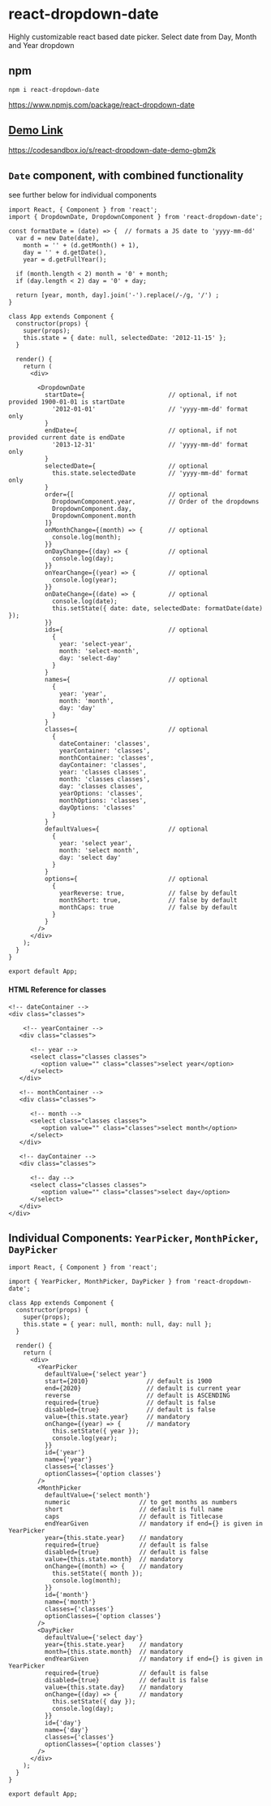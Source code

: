# react-dropdown-date
Highly customizable react based date picker. Select date from Day, Month and Year dropdown

## npm
```npm i react-dropdown-date```

https://www.npmjs.com/package/react-dropdown-date

## [Demo Link](https://codesandbox.io/s/react-dropdown-date-demo-gbm2k)
https://codesandbox.io/s/react-dropdown-date-demo-gbm2k


## `Date` component, with combined functionality
see further below for individual components
```
import React, { Component } from 'react';
import { DropdownDate, DropdownComponent } from 'react-dropdown-date';

const formatDate = (date) => {	// formats a JS date to 'yyyy-mm-dd'
  var d = new Date(date),
    month = '' + (d.getMonth() + 1),
    day = '' + d.getDate(),
    year = d.getFullYear();

  if (month.length < 2) month = '0' + month;
  if (day.length < 2) day = '0' + day;

  return [year, month, day].join('-').replace(/-/g, '/') ;
}

class App extends Component {
  constructor(props) {
    super(props);
    this.state = { date: null, selectedDate: '2012-11-15' };
  }

  render() {
    return (
      <div>

        <DropdownDate
          startDate={                       // optional, if not provided 1900-01-01 is startDate
            '2012-01-01'                    // 'yyyy-mm-dd' format only
          }
          endDate={                         // optional, if not provided current date is endDate
            '2013-12-31'                    // 'yyyy-mm-dd' format only
          }
          selectedDate={                    // optional
            this.state.selectedDate         // 'yyyy-mm-dd' format only
          }
          order={[                          // optional
            DropdownComponent.year,         // Order of the dropdowns
            DropdownComponent.day,
            DropdownComponent.month
          ]}
          onMonthChange={(month) => {       // optional
            console.log(month);
          }}
          onDayChange={(day) => {           // optional
            console.log(day);
          }}
          onYearChange={(year) => {         // optional
            console.log(year);
          }}
          onDateChange={(date) => {         // optional
            console.log(date);
            this.setState({ date: date, selectedDate: formatDate(date) });
          }}
          ids={                             // optional
            {
              year: 'select-year',
              month: 'select-month',
              day: 'select-day'
            }
          }
          names={                           // optional
            {
              year: 'year',
              month: 'month',
              day: 'day'
            }
          }
          classes={                         // optional
            {
              dateContainer: 'classes',
              yearContainer: 'classes',
              monthContainer: 'classes',
              dayContainer: 'classes',
              year: 'classes classes',
              month: 'classes classes',
              day: 'classes classes',
              yearOptions: 'classes',
              monthOptions: 'classes',
              dayOptions: 'classes'
            }
          }
          defaultValues={                   // optional
            {
              year: 'select year',
              month: 'select month',
              day: 'select day'
            }
          }
          options={                         // optional
            {
              yearReverse: true,            // false by default
              monthShort: true,             // false by default
              monthCaps: true               // false by default
            }
          }
        />
      </div>
    );
  }
}

export default App;
```
#### HTML Reference for classes
```
<!-- dateContainer -->
<div class="classes">

    <!-- yearContainer -->
   <div class="classes">

      <!-- year -->
      <select class="classes classes">
         <option value="" class="classes">select year</option>
      </select>
   </div>

   <!-- monthContainer -->
   <div class="classes">

      <!-- month -->
      <select class="classes classes">
         <option value="" class="classes">select month</option>
      </select>
   </div>

   <!-- dayContainer -->
   <div class="classes">

      <!-- day -->
      <select class="classes classes">
         <option value="" class="classes">select day</option>
      </select>
   </div>
</div>
```


## Individual Components: `YearPicker`, `MonthPicker`, `DayPicker`

```
import React, { Component } from 'react';

import { YearPicker, MonthPicker, DayPicker } from 'react-dropdown-date';

class App extends Component {
  constructor(props) {
    super(props);
    this.state = { year: null, month: null, day: null };
  }

  render() {
    return (
      <div>
        <YearPicker
          defaultValue={'select year'}
          start={2010}                // default is 1900
          end={2020}                  // default is current year
          reverse                     // default is ASCENDING
          required={true}             // default is false
          disabled={true}             // default is false
          value={this.state.year}     // mandatory
          onChange={(year) => {       // mandatory
            this.setState({ year });
            console.log(year);
          }}
          id={'year'}
          name={'year'}
          classes={'classes'}
          optionClasses={'option classes'}
        />
        <MonthPicker
          defaultValue={'select month'}
          numeric                   // to get months as numbers
          short                     // default is full name
          caps                      // default is Titlecase
          endYearGiven              // mandatory if end={} is given in YearPicker
          year={this.state.year}    // mandatory
          required={true}           // default is false
          disabled={true}           // default is false
          value={this.state.month}  // mandatory
          onChange={(month) => {    // mandatory
            this.setState({ month });
            console.log(month);
          }}
          id={'month'}
          name={'month'}
          classes={'classes'}
          optionClasses={'option classes'}
        />
        <DayPicker
          defaultValue={'select day'}
          year={this.state.year}    // mandatory
          month={this.state.month}  // mandatory
          endYearGiven              // mandatory if end={} is given in YearPicker
          required={true}           // default is false
          disabled={true}           // default is false
          value={this.state.day}    // mandatory
          onChange={(day) => {      // mandatory
            this.setState({ day });
            console.log(day);
          }}
          id={'day'}
          name={'day'}
          classes={'classes'}
          optionClasses={'option classes'}
        />
      </div>
    );
  }
}

export default App;
```
